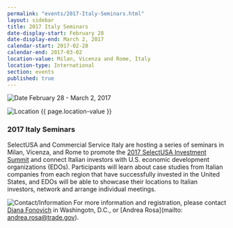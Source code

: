 ```yaml
---
permalink: "events/2017-Italy-Seminars.html"
layout: sidebar
title: 2017 Italy Seminars
date-display-start: February 28
date-display-end: March 2, 2017
calendar-start: 2017-02-28
calendar-end: 2017-03-02
location-value: Milan, Vicenza and Rome, Italy
location-type: International
section: events
published: true
---
```


![Date](https://google.github.io/material-design-icons/action/svg/design/ic_event_24px.svg "Date") February 28 - March 2, 2017

![Location](http://google.github.io/material-design-icons/social/svg/design/ic_location_city_24px.svg "Location") {{ page.location-value }}

### 2017 Italy Seminars

SelectUSA and Commercial Service Italy are hosting a series of seminars in Milan, Vicenza, and Rome to promote the [2017 SelectUSA Investment Summit](https://www.selectusa.gov/selectusa-summit) and connect Italian investors with U.S. economic development organizations (EDOs). Participants will learn about case studies from Italian companies from each region that have successfully invested in the United States, and EDOs will be able to showcase their locations to Italian investors, network and arrange individual meetings.    

![Contact/Information](http://google.github.io/material-design-icons/action/svg/design/ic_speaker_notes_24px.svg "Contact/Information") For more information and registration, please contact [Diana Fonovich](mailto:diana.fonovich@trade.gov) in Washingotn, D.C., or [Andrea Rosa](mailto: andrea.rosa@trade.gov).
